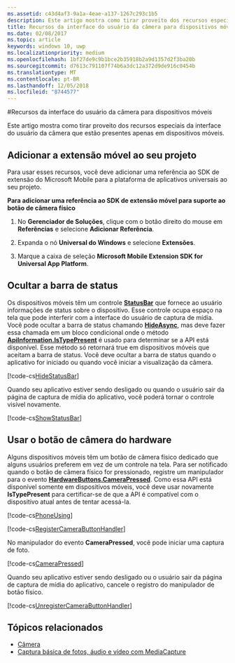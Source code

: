 ```yaml
---
ms.assetid: c43d4af3-9a1a-4eae-a137-1267c293c1b5
description: Este artigo mostra como tirar proveito dos recursos especiais da interface do usuário da câmera que estão presentes apenas em dispositivos móveis.
title: Recursos da interface do usuário da câmera para dispositivos móveis
ms.date: 02/08/2017
ms.topic: article
keywords: windows 10, uwp
ms.localizationpriority: medium
ms.openlocfilehash: 1bf27de9c9b1bce2b35918b2a9d1357d2f3ba20b
ms.sourcegitcommit: d7613c791107f74b6a3dc12a372d9de916c0454b
ms.translationtype: MT
ms.contentlocale: pt-BR
ms.lasthandoff: 12/05/2018
ms.locfileid: "8744577"
---
```

#<a name="camera-ui-features-for-mobile-devices"></a>Recursos da interface do usuário da câmera para dispositivos móveis

Este artigo mostra como tirar proveito dos recursos especiais da interface do usuário da câmera que estão presentes apenas em dispositivos móveis. 

## <a name="add-the-mobile-extension-to-your-project"></a>Adicionar a extensão móvel ao seu projeto 

Para usar esses recursos, você deve adicionar uma referência ao SDK de extensão do Microsoft Mobile para a plataforma de aplicativos universais ao seu projeto.

**Para adicionar uma referência ao SDK de extensão móvel para suporte ao botão de câmera físico**

1.  No **Gerenciador de Soluções**, clique com o botão direito do mouse em **Referências** e selecione **Adicionar Referência**.

2.  Expanda o nó **Universal do Windows** e selecione **Extensões**.

3.  Marque a caixa de seleção **Microsoft Mobile Extension SDK for Universal App Platform**.

## <a name="hide-the-status-bar"></a>Ocultar a barra de status

Os dispositivos móveis têm um controle [**StatusBar**](https://msdn.microsoft.com/library/windows/apps/dn633864) que fornece ao usuário informações de status sobre o dispositivo. Esse controle ocupa espaço na tela que pode interferir com a interface do usuário de captura de mídia. Você pode ocultar a barra de status chamando [**HideAsync**](https://msdn.microsoft.com/library/windows/apps/dn610339), mas deve fazer essa chamada em um bloco condicional onde o método [**ApiInformation.IsTypePresent**](https://msdn.microsoft.com/library/windows/apps/dn949016) é usado para determinar se a API está disponível. Esse método só retornará true em dispositivos móveis que aceitam a barra de status. Você deve ocultar a barra de status quando o aplicativo for iniciado ou quando você iniciar a visualização da câmera.

[!code-cs[HideStatusBar](./code/BasicMediaCaptureWin10/cs/MainPage.xaml.cs#SnippetHideStatusBar)]

Quando seu aplicativo estiver sendo desligado ou quando o usuário sair da página de captura de mídia do aplicativo, você poderá tornar o controle visível novamente.

[!code-cs[ShowStatusBar](./code/BasicMediaCaptureWin10/cs/MainPage.xaml.cs#SnippetShowStatusBar)]

## <a name="use-the-hardware-camera-button"></a>Usar o botão de câmera do hardware

Alguns dispositivos móveis têm um botão de câmera físico dedicado que alguns usuários preferem em vez de um controle na tela. Para ser notificado quando o botão de câmera físico for pressionado, registre um manipulador para o evento [**HardwareButtons.CameraPressed**](https://msdn.microsoft.com/library/windows/apps/dn653805). Como essa API está disponível somente em dispositivos móveis, você deve usar novamente **IsTypePresent** para certificar-se de que a API é compatível com o dispositivo atual antes de tentar acessá-la.

[!code-cs[PhoneUsing](./code/BasicMediaCaptureWin10/cs/MainPage.xaml.cs#SnippetPhoneUsing)]

[!code-cs[RegisterCameraButtonHandler](./code/BasicMediaCaptureWin10/cs/MainPage.xaml.cs#SnippetRegisterCameraButtonHandler)]

No manipulador do evento **CameraPressed**, você pode iniciar uma captura de foto.

[!code-cs[CameraPressed](./code/BasicMediaCaptureWin10/cs/MainPage.xaml.cs#SnippetCameraPressed)]

Quando seu aplicativo estiver sendo desligado ou o usuário sair da página de captura de mídia do aplicativo, cancele o registro do manipulador de botão físico.

[!code-cs[UnregisterCameraButtonHandler](./code/BasicMediaCaptureWin10/cs/MainPage.xaml.cs#SnippetUnregisterCameraButtonHandler)]

## <a name="related-topics"></a>Tópicos relacionados

* [Câmera](camera.md)
* [Captura básica de fotos, áudio e vídeo com MediaCapture](basic-photo-video-and-audio-capture-with-MediaCapture.md)





